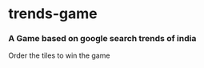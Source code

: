 # trends-game

### A Game based on google search trends of india
  
  Order the tiles to win the game
  
